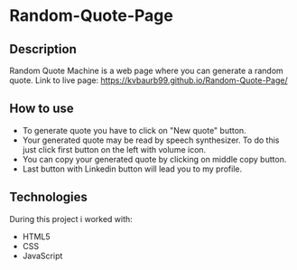 # Random-Quote-Page
## Description
Random Quote Machine is a web page where you can generate a random quote.
Link to live page: https://kvbaurb99.github.io/Random-Quote-Page/
## How to use 
- To generate quote you have to click on "New quote" button.
- Your generated quote may be read by speech synthesizer. To do this just click first button on the left with volume icon.
- You can copy your generated quote by clicking on middle copy button.
- Last button with Linkedin button will lead you to my profile.
## Technologies 
During this project i worked with: 
- HTML5
- CSS 
- JavaScript
